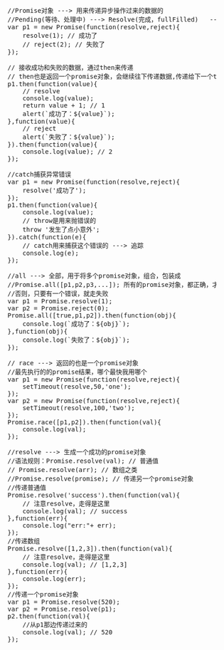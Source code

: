 <pre>
    //Promise对象 ---> 用来传递异步操作过来的数据的
    //Pending(等待、处理中) ---> Resolve(完成，fullFilled)   ---> Reject(拒绝，失败)
    var p1 = new Promise(function(resolve,reject){
        resolve(1); // 成功了
        // reject(2); // 失败了
    });

    // 接收成功和失败的数据，通过then来传递
    // then也是返回一个promise对象，会继续往下传递数据,传递给下一个then
    p1.then(function(value){
        // resolve
        console.log(value);
        return value + 1; // 1
        alert(`成功了：${value}`);
    },function(value){
        // reject
        alert(`失败了：${value}`);
    }).then(function(value){
        console.log(value); // 2
    });

    //catch捕获异常错误
    var p1 = new Promise(function(resolve,reject){
        resolve('成功了');
    });
    p1.then(function(value){
        console.log(value);
        // throw是用来抛错误的
        throw '发生了点小意外';
    }).catch(function(e){
        // catch用来捕获这个错误的 ---> 追踪
        console.log(e);
    });

    //all ---> 全部，用于将多个promise对象，组合，包装成
    //Promise.all([p1,p2,p3,...]); 所有的promise对象，都正确，才走成功
    //否则，只要有一个错误，就走失败
    var p1 = Promise.resolve(1);
    var p2 = Promise.reject(0);
    Promise.all([true,p1,p2]).then(function(obj){
        console.log(`成功了：${obj}`);
    },function(obj){
        console.log(`失败了：${obj}`);
    });

    // race ---> 返回的也是一个promise对象
    //最先执行的的promise结果，哪个最快我用哪个
    var p1 = new Promise(function(resolve,reject){
        setTimeout(resolve,50,'one');
    });
    var p2 = new Promise(function(resolve,reject){
        setTimeout(resolve,100,'two');
    });
    Promise.race([p1,p2]).then(function(val){
        console.log(val);
    });

    //resolve ---> 生成一个成功的promise对象
    //语法规则：Promise.resolve(val); // 普通值
    // Promise.resolve(arr); // 数组之类
    //Promise.resolve(promise); // 传递另一个promise对象
    //传递普通值
    Promise.resolve('success').then(function(val){
        // 注意resolve，走得是这里
        console.log(val); // success
    },function(err){
        console.log("err:"+ err);
    });
    //传递数组
    Promise.resolve([1,2,3]).then(function(val){
        // 注意resolve，走得是这里
        console.log(val); // [1,2,3]
    },function(err){
        console.log(err);
    });
    //传递一个promise对象
    var p1 = Promise.resolve(520);
    var p2 = Promise.resolve(p1);
    p2.then(function(val){
        //从p1那边传递过来的
        console.log(val); // 520
    });
</pre>